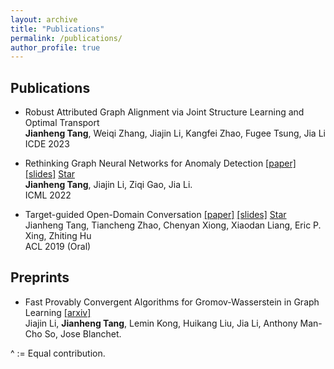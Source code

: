 ```yaml
---
layout: archive
title: "Publications"
permalink: /publications/
author_profile: true
---
```


<!-- Place this tag in your head or just before your close body tag. -->
<script async defer src="https://buttons.github.io/buttons.js"></script>

## Publications
- Robust Attributed Graph Alignment via Joint Structure Learning and Optimal Transport <br>
  **Jianheng Tang**, Weiqi Zhang, Jiajin Li, Kangfei Zhao, Fugee Tsung, Jia Li <br>
  ICDE 2023
  
- Rethinking Graph Neural Networks for Anomaly Detection
[[paper]](https://proceedings.mlr.press/v162/tang22b/tang22b.pdf) 
[[slides]](https://icml.cc/media/icml-2022/Slides/17968_le6HH92.pdf)
<a class="github-button" href="https://github.com/squareroot3/rethinking-anomaly-detection" data-show-count="true" aria-label="Star buttons/github-buttons on GitHub">Star</a><br>
**Jianheng Tang**, Jiajin Li, Ziqi Gao, Jia Li. <br>
ICML 2022

- Target-guided Open-Domain Conversation
[[paper]](https://aclanthology.org/P19-1565.pdf)
[[slides]](https://drive.google.com/file/d/1E4CRR2qG02GyEn7hYEH_rhr53Gkgo6Ki/view?usp=share_link) 
<a class="github-button" href="https://github.com/squareroot3/target-guided-conversation" data-show-count="true" aria-label="Star buttons/github-buttons on GitHub">Star</a><br>
Jianheng Tang, Tiancheng Zhao, Chenyan Xiong, Xiaodan Liang, Eric P. Xing, Zhiting Hu <br>
ACL 2019 (Oral)


## Preprints
- Fast Provably Convergent Algorithms for Gromov-Wasserstein in Graph Learning [[arxiv]](https://arxiv.org/abs/2205.08115) <br>
  Jiajin Li,  **Jianheng Tang**, Lemin Kong, Huikang Liu,  Jia Li, Anthony Man-Cho So, Jose Blanchet. <br>


  
^ := Equal contribution.

